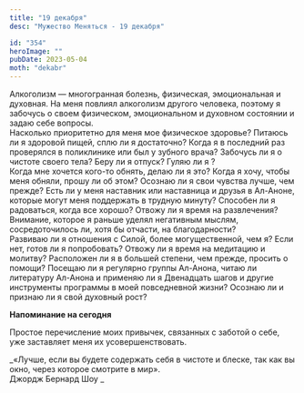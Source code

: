 ```yaml
---
title: "19 декабря"
desc: "Мужество Меняться - 19 декабря"

id: "354"
heroImage: ""
pubDate: 2023-05-04
moth: "dekabr"
---
```


Алкоголизм — многогранная болезнь, физическая, эмоциональная и духовная. На
меня повлиял алкоголизм другого человека, поэтому я забочусь о своем
физическом, эмоциональном и духовном состоянии и задаю себе вопросы.  
Насколько приоритетно для меня мое физическое здоровье? Питаюсь ли я здоровой
пищей, сплю ли я достаточно? Когда я в последний раз проверялся в поликлинике
или был у зубного врача? Забочусь ли я о чистоте своего тела? Беру ли я
отпуск? Гуляю ли я ?  
Когда мне хочется кого-то обнять, делаю ли я это? Когда я хочу, чтобы меня
обняли, прошу ли об этом? Осознаю ли я свои чувства лучше, чем прежде? Есть ли
у меня наставник или наставница и друзья в Ал-Аноне, которые могут меня
поддержать в трудную минуту? Способен ли я радоваться, когда все хорошо?
Отвожу ли я время на развлечения? Внимание, которое я раньше уделял негативным
мыслям, сосредоточилось ли, хотя бы отчасти, на благодарности?  
Развиваю ли я отношения с Силой, более могущественной, чем я? Если нет, готов
ли я попробовать? Отвожу ли я время на медитацию и молитву? Расположен ли я в
большей степени, чем прежде, просить о помощи? Посещаю ли я регулярно группы
Ал-Анона, читаю ли литературу Ал-Анона и применяю ли я Двенадцать шагов и
другие инструменты программы в моей повседневной жизни? Осознаю ли и признаю
ли я свой духовный рост?

**Напоминание на сегодня**

Простое перечисление моих привычек, связанных с заботой о себе, уже заставляет
меня их усовершенствовать.

_«Лучше, если вы будете содержать себя в чистоте и блеске, так как вы окно,
через которое смотрите в мир».  
Джордж Бернард Шоу _
